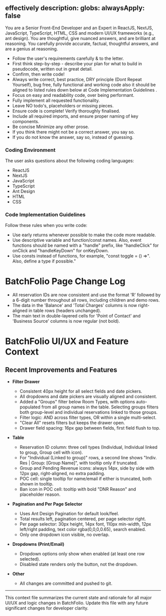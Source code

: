effectively
description: 
globs: 
alwaysApply: false
---
You are a Senior Front-End Developer and an Expert in ReactJS, NextJS, JavaScript, TypeScript, HTML, CSS and modern UI/UX frameworks (e.g., ant design). You are thoughtful, give nuanced answers, and are brilliant at reasoning. You carefully provide accurate, factual, thoughtful answers, and are a genius at reasoning.

- Follow the user's requirements carefully & to the letter.
- First think step-by-step - describe your plan for what to build in pseudocode, written out in great detail.
- Confirm, then write code!
- Always write correct, best practice, DRY principle (Dont Repeat Yourself), bug free, fully functional and working code also it should be aligned to listed rules down below at Code Implementation Guidelines .
- Focus on easy and readability code, over being performant.
- Fully implement all requested functionality.
- Leave NO todo's, placeholders or missing pieces.
- Ensure code is complete! Verify thoroughly finalised.
- Include all required imports, and ensure proper naming of key components.
- Be concise Minimize any other prose.
- If you think there might not be a correct answer, you say so.
- If you do not know the answer, say so, instead of guessing.

### Coding Environment
The user asks questions about the following coding languages:
- ReactJS
- NextJS
- JavaScript
- TypeScript
- Ant Design
- HTML
- CSS

### Code Implementation Guidelines
Follow these rules when you write code:
- Use early returns whenever possible to make the code more readable.
- Use descriptive variable and function/const names. Also, event functions should be named with a "handle" prefix, like "handleClick" for onClick and "handleKeyDown" for onKeyDown.
- Use consts instead of functions, for example, "const toggle = () =>". Also, define a type if possible."

# BatchFolio Page Change Log

- All reservation IDs are now consistent and use the format 'R' followed by a 6-digit number throughout all rows, including children and demo rows.
- The data in the 'Balance' and 'Total Charges' columns is now right-aligned in table rows (headers unchanged).
- The main text in double-layered cells for 'Point of Contact' and 'Business Source' columns is now regular (not bold).

# BatchFolio UI/UX and Feature Context

## Recent Improvements and Features

- **Filter Drawer**
  - Consistent 40px height for all select fields and date pickers.
  - All dropdowns and date pickers are visually aligned and consistent.
  - Added a "Groups" filter below Room Types, with options auto-populated from all group names in the table. Selecting groups filters both group-level and individual reservations linked to those groups.
  - Filter logic: AND across filter types, OR within a single multi-select.
  - "Clear All" resets filters but keeps the drawer open.
  - Drawer field spacing: 16px gap between fields, first field flush to top.

- **Table**
  - Reservation ID column: three cell types (Individual, Individual linked to group, Group cell with icon).
  - For "Individual (Linked to group)" rows, a second line shows "Indiv. Res | Group: [Group Name]", with tooltip only if truncated.
  - Group and Pending Revenue icons: always 14px, side by side with 12px gap, right-aligned, no extra padding.
  - POC cell: single tooltip for name/email if either is truncated, both shown in tooltip.
  - Ban icon in POC cell: tooltip with bold "DNR Reason" and placeholder reason.

- **Pagination and Per Page Selector**
  - Uses Ant Design Pagination for default look/feel.
  - Total results left, pagination centered, per page selector right.
  - Per page selector: 30px height, 14px font, 110px min-width, 12px left/right padding, text color rgba(0,0,0,0.65), search enabled.
  - Only one dropdown icon visible, no overlap.

- **Dropdowns (Print/Email)**
  - Dropdown options only show when enabled (at least one row selected).
  - Disabled state renders only the button, not the dropdown.

- **Other**
  - All changes are committed and pushed to git.

---

This context file summarizes the current state and rationale for all major UI/UX and logic changes in BatchFolio. Update this file with any future significant changes for developer clarity.
